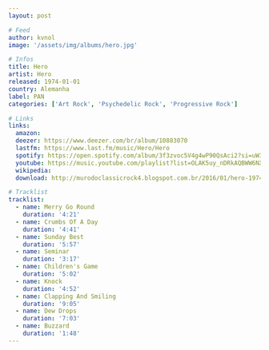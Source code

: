 ```yaml
---
layout: post

# Feed
author: kvnol
image: '/assets/img/albums/hero.jpg'

# Infos
title: Hero
artist: Hero
released: 1974-01-01
country: Alemanha
label: PAN
categories: ['Art Rock', 'Psychedelic Rock', 'Progressive Rock']

# Links
links:
  amazon:
  deezer: https://www.deezer.com/br/album/10883070
  lastfm: https://www.last.fm/music/Hero/Hero
  spotify: https://open.spotify.com/album/3f3zvoc5V4g4wP90QsAci2?si=uW3bun_5SFCuhPXxvp7AYg
  youtube: https://music.youtube.com/playlist?list=OLAK5uy_nDRkAQBWW6NXBtfPCzUC5UMWowz5ThSAw
  wikipedia:
  download: http://murodoclassicrock4.blogspot.com.br/2016/01/hero-1974.html

# Tracklist
tracklist:
  - name: Merry Go Round
    duration: '4:21'
  - name: Crumbs Of A Day
    duration: '4:41'
  - name: Sunday Best
    duration: '5:57'
  - name: Seminar
    duration: '3:17'
  - name: Children's Game
    duration: '5:02'
  - name: Knock
    duration: '4:52'
  - name: Clapping And Smiling
    duration: '9:05'
  - name: Dew Drops
    duration: '7:03'
  - name: Buzzard
    duration: '1:48'
---
```

